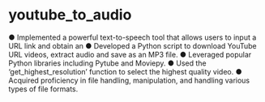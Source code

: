 # youtube_to_audio
● Implemented a powerful text-to-speech tool that allows users to input a URL link and obtain an
● Developed a Python script to download YouTube URL videos, extract audio and save as an MP3 file.
● Leveraged popular Python libraries including Pytube and Moviepy.
● Used the ‘get_highest_resolution’ function to select the highest quality video.
● Acquired proficiency in file handling, manipulation, and handling various types of file formats.
